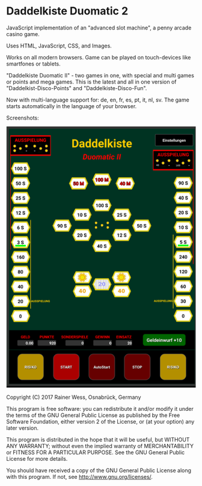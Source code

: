# Daddelkiste Duomatic 2

JavaScript implementation of an "advanced slot machine", a penny arcade casino game.

Uses HTML, JavaScript, CSS, and Images.

Works on all modern browsers. Game can be played on touch-devices like smartfones or tablets.

"Daddelkiste Duomatic II" - two games in one, with special and multi games or points and mega games. This is the latest and all in one version of  "Daddelkist-Disco-Points" and "Daddelkiste-Disco-Fun".

Now with multi-language support for: de, en, fr, es, pt, it, nl, sv. The game starts automatically in the language of your browser.

Screenshots:

<img src="https://github.com/RainerWessOS/Duomatic_2/blob/master/Duomatic_2_DE.png" />


Copyright (C) 2017 Rainer Wess, Osnabrück, Germany

This program is free software: you can redistribute it and/or modify it under the terms of the GNU General Public License as published by the Free Software Foundation, either version 2 of the License, or (at your option) any later version.

This program is distributed in the hope that it will be useful, but WITHOUT ANY WARRANTY; without even the implied warranty of MERCHANTABILITY or FITNESS FOR A PARTICULAR PURPOSE. See the GNU General Public License for more details.

You should have received a copy of the GNU General Public License along with this program. If not, see http://www.gnu.org/licenses/.
